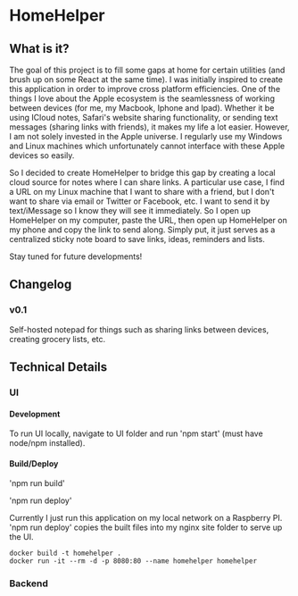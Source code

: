 # HomeHelper

## What is it?
The goal of this project is to fill some gaps at home for certain utilities (and brush up on some React at the same time). I was initially inspired to create this application in order to improve cross platform efficiencies. One of the things I love about the Apple ecosystem is the seamlessness of working between devices (for me, my Macbook, Iphone and Ipad). Whether it be using ICloud notes, Safari's website sharing functionality, or sending text messages (sharing links with friends), it makes my life a lot easier. However, I am not solely invested in the Apple universe. I regularly use my Windows and Linux machines which unfortunately cannot interface with these Apple devices so easily.

So I decided to create HomeHelper to bridge this gap by creating a local cloud source for notes where I can share links. A particular use case, I find a URL on my Linux machine that I want to share with a friend, but I don't want to share via email or Twitter or Facebook, etc. I want to send it by text/iMessage so I know they will see it immediately. So I open up HomeHelper on my computer, paste the URL, then open up HomeHelper on my phone and copy the link to send along. Simply put, it just serves as a centralized sticky note board to save links, ideas, reminders and lists.

Stay tuned for future developments!

## Changelog
### v0.1
Self-hosted notepad for things such as sharing links between devices, creating grocery lists, etc.

## Technical Details

### UI
#### Development
To run UI locally, navigate to UI folder and run 'npm start' (must have node/npm installed).

#### Build/Deploy
'npm run build'

'npm run deploy'

Currently I just run this application on my local network on a Raspberry PI. 'npm run deploy' copies the built files into my nginx site folder to serve up the UI.


```
docker build -t homehelper .
docker run -it --rm -d -p 8080:80 --name homehelper homehelper
```


### Backend





